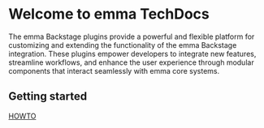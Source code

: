 # Welcome to emma TechDocs

The emma Backstage plugins provide a powerful and flexible platform for customizing and extending the functionality of the emma Backstage integration. These plugins empower developers to integrate new features, streamline workflows, and enhance the user experience through modular components that interact seamlessly with emma core systems.

## Getting started

[HOWTO](getting-started.md)
